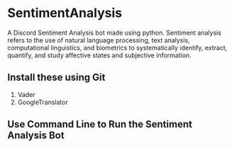 # SentimentAnalysis
A Discord Sentiment Analysis bot made using python. Sentiment analysis refers to the use of natural language processing, text analysis, computational linguistics, and biometrics to systematically identify, extract, quantify, and study affective states and subjective 
information.
## Install these using Git
1. Vader
2. GoogleTranslator
## Use Command Line to Run the Sentiment Analysis Bot
